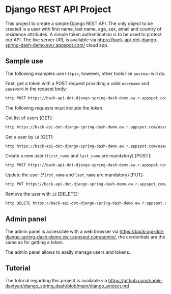 # Django REST API Project

This project to create a simple Django REST API. The only object to be created is a user with first name, last name, age, sex, email and country of residence attributes. A simple token authentication is to be used to protect our API. The live server URL is available via https://back-api-dot-django-spring-dash-demo.ew.r.appspot.com/ cloud app.

## Sample use

The following examples use  `httpie`, however, other tools like `postman` will do.

First, get a token with a POST request providing a valid `username` and `password` in the request body:
```bash
http POST https://back-api-dot-django-spring-dash-demo.ew.r.appspot.com/api-token-auth/ username='olivertwist' password="Twist2021"
```
The following requests must include the token.

Get list of users [GET]:
```bash
http https://back-api-dot-django-spring-dash-demo.ew.r.appspot.com/users/ "Authorization: Token [TOKEN]"
```

Get a user by `id` [GET]:
```bash
http https://back-api-dot-django-spring-dash-demo.ew.r.appspot.com/users/1/ "Authorization: Token [TOKEN]"
```

Create a new user (`first_name` and `last_name` are mandatory) [POST]:
```bash
http POST https://back-api-dot-django-spring-dash-demo.ew.r.appspot.com/users/ "Authorization: Token [TOKEN]" age=45 first_name="M.C." last_name="Escher"
```

Update the user (`first_name` and `last_name` are mandatory) [PUT]:
```bash
http PUT https://back-api-dot-django-spring-dash-demo.ew.r.appspot.com/users/1/ "Authorization: Token [TOKEN]" sex="M" country="USA" first_name="Fernando" last_name="Martinez"
```

Remove the user with `id` [DELETE]:
```bash
http DELETE https://back-api-dot-django-spring-dash-demo.ew.r.appspot.com/users/17/  "Authorization: Token [TOKEN]"
```

## Admin panel

The admin panel is accessible with a web browser via https://back-api-dot-django-spring-dash-demo.ew.r.appspot.com/admin/, the credentials are the same as for getting a token.

The admin panel allows to easily manage users and tokens.

## Tutorial

The tutorial regarding this project is available via https://github.com/narek-davtyan/django_spring_dash/blob/main/django_project.md 